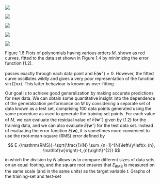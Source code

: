 ![](https://cdn.mathpix.com/cropped/2024_05_18_a0676cf8759377514923g-1.jpg?height=977&width=1512&top_left_y=203&top_left_x=148)

![](https://cdn.mathpix.com/cropped/2024_05_18_a0676cf8759377514923g-1.jpg?height=427&width=706&top_left_y=214&top_left_x=155)

![](https://cdn.mathpix.com/cropped/2024_05_18_a0676cf8759377514923g-1.jpg?height=428&width=705&top_left_y=736&top_left_x=153)

![](https://cdn.mathpix.com/cropped/2024_05_18_a0676cf8759377514923g-1.jpg?height=432&width=693&top_left_y=214&top_left_x=953)

![](https://cdn.mathpix.com/cropped/2024_05_18_a0676cf8759377514923g-1.jpg?height=432&width=693&top_left_y=734&top_left_x=953)

Figure 1.6 Plots of polynomials having various orders $M$, shown as red curves, fitted to the data set shown in Figure 1.4 by minimizing the error function (1.2).

passes exactly through each data point and $E\left(\mathbf{w}^{\star}\right)=0$. However, the fitted curve oscillates wildly and gives a very poor representation of the function $\sin (2 \pi x)$. This latter behaviour is known as over-fitting.

Our goal is to achieve good generalization by making accurate predictions for new data. We can obtain some quantitative insight into the dependence of the generalization performance on $M$ by considering a separate set of data known as a test set, comprising 100 data points generated using the same procedure as used to generate the training set points. For each value of $M$, we can evaluate the residual value of $E\left(\mathbf{w}^{\star}\right)$ given by (1.2) for the training data, and we can also evaluate $E\left(\mathbf{w}^{\star}\right)$ for the test data set. Instead of evaluating the error function $E(\mathbf{w})$, it is sometimes more convenient to use the root-mean-square (RMS) error defined by

$$
E_{\mathrm{RMS}}=\sqrt{\frac{1}{N} \sum_{n=1}^{N}\left\{y\left(x_{n}, \mathbf{w}\right)-t_{n}\right\}^{2}}
$$

in which the division by $N$ allows us to compare different sizes of data sets on an equal footing, and the square root ensures that $E_{\mathrm{RMS}}$ is measured on the same scale (and in the same units) as the target variable $t$. Graphs of the training-set and test-set